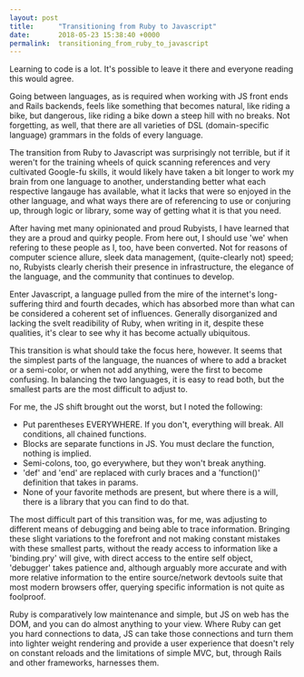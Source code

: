```yaml
---
layout: post
title:      "Transitioning from Ruby to Javascript"
date:       2018-05-23 15:38:40 +0000
permalink:  transitioning_from_ruby_to_javascript
---
```



Learning to code is a lot. It's possible to leave it there and everyone reading this would agree.

Going between languages, as is required when working with JS front ends and Rails backends, feels like something that becomes natural, like riding a bike, but dangerous, like riding a bike down a steep hill with no breaks. Not forgetting, as well, that there are all varieties of DSL (domain-specific language) grammars in the folds of every language.

The transition from Ruby to Javascript was surprisingly not terrible, but if it weren't for the training wheels of quick scanning references and very cultivated Google-fu skills, it would likely have taken a bit longer to work my brain from one language to another, understanding better what each respective langauge has available, what it lacks that were so enjoyed in the other language, and what ways there are of referencing to use or conjuring up, through logic or library, some way of getting what it is that you need.

After having met many opinionated and proud Rubyists, I have learned that they are a proud and quirky people. From here out, I should use 'we' when refering to these people as I, too, have been converted. Not for reasons of computer science allure, sleek data management, (quite-clearly not) speed; no, Rubyists clearly cherish their presence in infrastructure, the elegance of the language, and the community that continues to develop.

Enter Javascript, a language pulled from the mire of the internet's long-suffering third and fourth decades, which has absorbed more than what can be considered a coherent set of influences. Generally disorganized and lacking the svelt readibility of Ruby, when writing in it, despite these qualities, it's clear to see why it has become actually ubiquitous.

This transition is what should take the focus here, however. It seems that the simplest parts of the language, the nuances of where to add a bracket or a semi-color, or when not add anything, were the first to become confusing. In balancing the two languages, it is easy to read both, but the smallest parts are the most difficult to adjust to.

For me, the JS shift brought out the worst, but I noted the following:

   - Put parentheses EVERYWHERE. If you don't, everything will break. All conditions, all chained functions.
   - Blocks are separate functions in JS. You must declare the function, nothing is implied.
   - Semi-colons, too, go everywhere, but they won't break anything.
   - 'def' and 'end' are replaced with curly braces and a 'function()' definition that takes in params.
   - None of your favorite methods are present, but where there is a will, there is a library that you can find to do that.

 The most difficult part of this transition was, for me, was adjusting to different means of debugging and being able to trace information. Bringing these slight variations to the forefront and not making constant mistakes with these smallest parts, without the ready access to information like a 'binding.pry' will give, with direct access to the entire self object, 'debugger' takes patience and, although arguably more accurate and with more relative information to the entire source/network devtools suite that most modern browsers offer, querying specific information is not quite as foolproof.

Ruby is comparatively low maintenance and simple, but JS on web has the DOM, and you can do almost anything to your view. Where Ruby can get you hard connections to data, JS can take those connections and turn them into lighter weight rendering and provide a user experience that doesn't rely on constant reloads and the limitations of simple MVC, but, through Rails and other frameworks, harnesses them.
 

